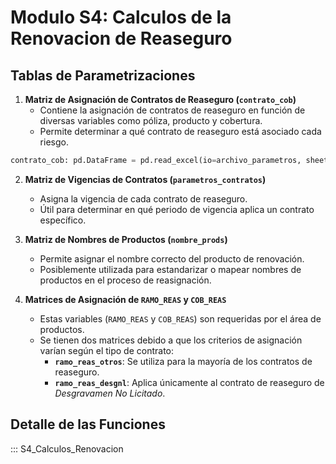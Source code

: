 # Modulo S4: Calculos de la Renovacion de Reaseguro

## Tablas de Parametrizaciones

1. **Matriz de Asignación de Contratos de Reaseguro (`contrato_cob`)**  
    - Contiene la asignación de contratos de reaseguro en función de diversas variables como póliza, producto y cobertura.
    - Permite determinar a qué contrato de reaseguro está asociado cada riesgo.
```python
contrato_cob: pd.DataFrame = pd.read_excel(io=archivo_parametros, sheet_name='Matriz Contrato-Cobertura')
```

2. **Matriz de Vigencias de Contratos (`parametros_contratos`)**  
    - Asigna la vigencia de cada contrato de reaseguro.
    - Útil para determinar en qué periodo de vigencia aplica un contrato específico.

3. **Matriz de Nombres de Productos (`nombre_prods`)**  
    - Permite asignar el nombre correcto del producto de renovación.
    - Posiblemente utilizada para estandarizar o mapear nombres de productos en el proceso de reasignación.

4. **Matrices de Asignación de `RAMO_REAS` y `COB_REAS`**  
    - Estas variables (`RAMO_REAS` y `COB_REAS`) son requeridas por el área de productos.
    - Se tienen dos matrices debido a que los criterios de asignación varían según el tipo de contrato:
        - **`ramo_reas_otros`**: Se utiliza para la mayoría de los contratos de reaseguro.
        - **`ramo_reas_desgnl`**: Aplica únicamente al contrato de reaseguro de *Desgravamen No Licitado*.




## Detalle de las Funciones
::: S4_Calculos_Renovacion



